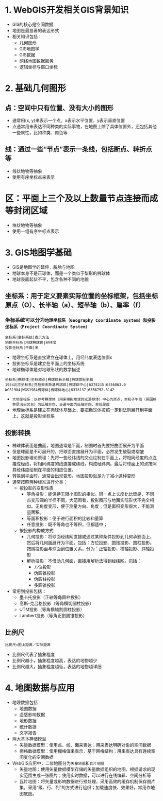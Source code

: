 # 1. WebGIS开发相关GIS背景知识
- GIS的核心是空间数据
- 地图是最显著的表达形式
- 相关知识包括：
    - 几何图形
    - GIS地图学
    - GIS数据
    - 网络地图数据服务
    - 逻辑坐标与窗口坐标
# 2. 基础几何图形
## 点：空间中只有位置、没有大小的图形
- 通常用(x, y)来表示一个点，x表示水平位置，y表示垂直位置
- 点通常用来表达不同种类的实际事物，在地图上除了具体位置外，还包括其他一些属性，比如种类、颜色等
## 线：通过一些“节点”表示一条线，包括断点、转折点等
- 线状地物等抽象
- 使用有序坐标点来表示
# 区：平面上三个及以上数量节点连接而成等封闭区域
- 块状地物等抽象
- 使用一组有序坐标点表示
# 3. GIS地图学基础
- GIS是地图学的延伸，脱胎与地图
- 地球本身不是正球体，而是一个类似于梨形的椭球体
- 地球表面起伏不平，包含各种不同的地貌
## 坐标系：用于定义要素实际位置的坐标框架，包括坐标原点（O）、长半轴（a）、短半轴（b）、扁率（f）
### 坐标系统可以分为`地理坐标系（Geography Coordinate System）和投影坐标系（Project Coordinate System）`

```table
坐标系|坐标系统|表示方法
地理坐标系|地球椭球体|经纬度
投影坐标系|平面|米
```
- 地理坐标系是直接建立在球体上，用经纬度表达位置s
- 投影坐标系是建立在平面上的坐标系统
- 地球椭球体是对地球形状的数学描述
```table
坐标系|椭球体|坐标原点|椭球体长半轴|椭球体短半轴
1954北京坐标系|克拉索夫斯基椭球体|椭球体中心|6378245|6356863.0
WGS1984|WGS1984椭球体|椭球体地心|6378137|6356752.3142
```
- `大地坐标系：以参考椭球体（用来模拟地球的光滑球体）中心为原点，本初子午线（英国格林尼治天文台）为纵轴方向，赤道平面为纵轴方向，单位是度`
- 地理坐标系是建立在椭球体基础上，要把椭球体按照一定到法则展开到平面上，这就是投影坐标系
## 投影转换
- 椭球体表面是曲面，地图通常是平面，制图时首先要把曲面展开为平面
- 但是球面是不可展开的，把球面直接展开为平面，必然发生破裂或褶皱
- 地图投影理论原理：先将一些经纬线的交点绘制在平面上，将相同经度的点连接成经线，将相同纬度的线连接成纬线，构成经纬网。最后将球面上的点按照其经纬度绘制在平面的相应位置。
- 转换到平面时，通常会出现变形，地图投影就是为了减小这种变形
- 通常按照两种标准进行分类：
    - 按投影的变形性质
        - 等角投影：能保持无限小图形的相似。同一点上长度比比皆是，不同点变形圆的半径不同，大范围看，投影图形与地面实际形状不完全相似。无角度变形，便于测量方向、角度；但是面积变形很大，不能测量面积。
        - 等面积投影：便于进行面积的比较和量算
        - 任意投影：既不等角也不等积，但都适中；
    - 按投影的构成方式
        - 几何投影：将球面经纬网直接或通过某种条件投影到几何承影面上，然后将几何面展开为平面。包括：方位投影、圆锥投影、圆柱投影。按照投影面与球面到位置关系，分为：正轴投影、横轴投影、斜轴投影
        - 解析投影：不借助几何面，直接用解析法得到经纬网。包括：
            - 方位投影
            - 伪圆锥投影
            - 伪圆柱投影
            - 多圆锥投影
- 常用到投影包括：
    - 墨卡托投影（正轴等角圆柱投影）
    - 高斯-克吕格投影（等角横切圆柱投影）
    - UTM投影（等角横轴割圆柱投影）
    - Lambert投影（等角正割圆锥投影）
## 比例尺
`比例尺=图上距离／实际距离`
- 比例尺代表了抽象程度
- 比例尺越小，抽象程度越高，表达的地物越少
- 比例尺越大，抽象程度越低，表达的地物越详细
# 4. 地图数据与应用
- 地理数据包括
    - 地图数据
    - 遥感影响数据
    - 地形数据
    - 统计数据
    - 文字报告
- 两大基本存储模型
    - 矢量数据模型：使用点、线、面来表达；用来表达明确对象的空间数据
    - 栅格数据模型：使用栅格值来表示，基于网格结构；用来表达具有连续空间变化的空间数据
- WebGIS应用中，二位地图分为`矢量地图`和`瓦片地图`
    - 矢量地图：使用矢量数据模型存储的矢量数据组织的地图，根据请求的现实范围生成一张图片；使用实时数据，可以进行在线编辑、空间分析等
    - 瓦片地图：将矢量或影响数据进行预处理，采用高效的缓存机制保存图片集，采用“级、行、列”的方式进行组织；加载速度快、效果好，常用作地图底图。